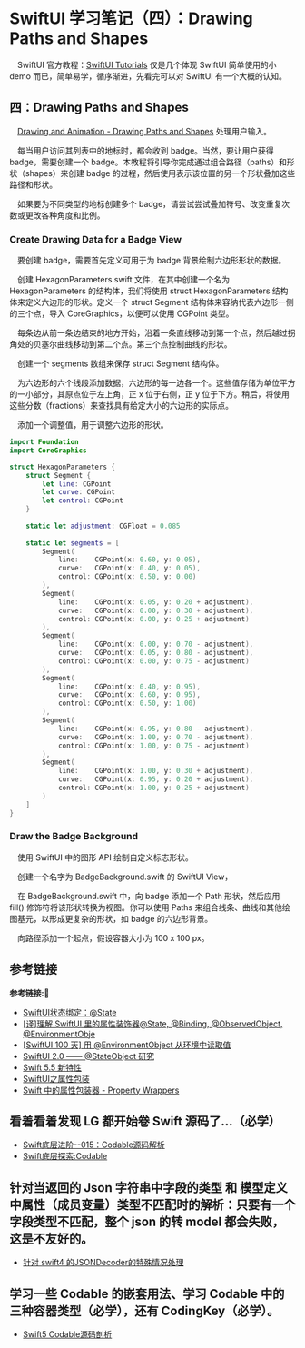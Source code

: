 # SwiftUI 学习笔记（四）：Drawing Paths and Shapes

&emsp;SwiftUI 官方教程：[SwiftUI Tutorials](https://developer.apple.com/tutorials/swiftui) 仅是几个体现 SwiftUI 简单使用的小 demo 而已，简单易学，循序渐进，先看完可以对 SwiftUI 有一个大概的认知。

## 四：Drawing Paths and Shapes

&emsp;[Drawing and Animation - Drawing Paths and Shapes](https://developer.apple.com/tutorials/swiftui/drawing-paths-and-shapes) 处理用户输入。

&emsp;每当用户访问其列表中的地标时，都会收到 badge。当然，要让用户获得 badge，需要创建一个 badge。本教程将引导你完成通过组合路径（paths）和形状（shapes）来创建 badge 的过程，然后使用表示该位置的另一个形状叠加这些路径和形状。

&emsp;如果要为不同类型的地标创建多个 badge，请尝试尝试叠加符号、改变重复次数或更改各种角度和比例。

### Create Drawing Data for a Badge View

&emsp;要创建 badge，需要首先定义可用于为 badge 背景绘制六边形形状的数据。

&emsp;创建 HexagonParameters.swift 文件，在其中创建一个名为 HexagonParameters 的结构体，我们将使用 struct HexagonParameters 结构体来定义六边形的形状。定义一个 struct Segment 结构体来容纳代表六边形一侧的三个点，导入 CoreGraphics，以便可以使用 CGPoint 类型。

&emsp;每条边从前一条边结束的地方开始，沿着一条直线移动到第一个点，然后越过拐角处的贝塞尔曲线移动到第二个点。第三个点控制曲线的形状。

&emsp;创建一个 segments 数组来保存 struct Segment 结构体。

&emsp;为六边形的六个线段添加数据，六边形的每一边各一个。这些值存储为单位平方的一小部分，其原点位于左上角，正 x 位于右侧，正 y 位于下方。稍后，将使用这些分数（fractions）来查找具有给定大小的六边形的实际点。

&emsp;添加一个调整值，用于调整六边形的形状。

```swift
import Foundation
import CoreGraphics

struct HexagonParameters {
    struct Segment {
        let line: CGPoint
        let curve: CGPoint
        let control: CGPoint
    }
    
    static let adjustment: CGFloat = 0.085
    
    static let segments = [
        Segment(
            line:    CGPoint(x: 0.60, y: 0.05),
            curve:   CGPoint(x: 0.40, y: 0.05),
            control: CGPoint(x: 0.50, y: 0.00)
        ),
        Segment(
            line:    CGPoint(x: 0.05, y: 0.20 + adjustment),
            curve:   CGPoint(x: 0.00, y: 0.30 + adjustment),
            control: CGPoint(x: 0.00, y: 0.25 + adjustment)
        ),
        Segment(
            line:    CGPoint(x: 0.00, y: 0.70 - adjustment),
            curve:   CGPoint(x: 0.05, y: 0.80 - adjustment),
            control: CGPoint(x: 0.00, y: 0.75 - adjustment)
        ),
        Segment(
            line:    CGPoint(x: 0.40, y: 0.95),
            curve:   CGPoint(x: 0.60, y: 0.95),
            control: CGPoint(x: 0.50, y: 1.00)
        ),
        Segment(
            line:    CGPoint(x: 0.95, y: 0.80 - adjustment),
            curve:   CGPoint(x: 1.00, y: 0.70 - adjustment),
            control: CGPoint(x: 1.00, y: 0.75 - adjustment)
        ),
        Segment(
            line:    CGPoint(x: 1.00, y: 0.30 + adjustment),
            curve:   CGPoint(x: 0.95, y: 0.20 + adjustment),
            control: CGPoint(x: 1.00, y: 0.25 + adjustment)
        )
    ]
}

```

### Draw the Badge Background

&emsp;使用 SwiftUI 中的图形 API 绘制自定义标志形状。

&emsp;创建一个名字为 BadgeBackground.swift 的 SwiftUI View，

&emsp;在 BadgeBackground.swift 中，向 badge 添加一个 Path 形状，然后应用 fill() 修饰符将该形状转换为视图。你可以使用 Paths
来组合线条、曲线和其他绘图基元，以形成更复杂的形状，如 badge 的六边形背景。

&emsp;向路径添加一个起点，假设容器大小为 100 x 100 px。
















## 参考链接
**参考链接:🔗**
+ [SwiftUI状态绑定：@State](https://www.jianshu.com/p/46cbe061c8f5)
+ [[译]理解 SwiftUI 里的属性装饰器@State, @Binding, @ObservedObject, @EnvironmentObje](https://www.cnblogs.com/xiaoniuzai/p/11417123.html)
+ [[SwiftUI 100 天] 用 @EnvironmentObject 从环境中读取值](https://zhuanlan.zhihu.com/p/146608338)
+ [SwiftUI 2.0 —— @StateObject 研究](https://zhuanlan.zhihu.com/p/151286558)
+ [Swift 5.5 新特性](https://zhuanlan.zhihu.com/p/395147531)
+ [SwiftUI之属性包装](https://www.jianshu.com/p/28623e017445)
+ [Swift 中的属性包装器 - Property Wrappers](https://www.jianshu.com/p/8a019631b4db)



## 看着看着发现 LG 都开始卷 Swift 源码了...（必学）
+ [Swift底层进阶--015：Codable源码解析](https://www.jianshu.com/p/9302f7bac319)
+ [Swift底层探索:Codable](https://www.jianshu.com/p/d591bd7f53ac)

## 针对当返回的 Json 字符串中字段的类型 和 模型定义中属性（成员变量）类型不匹配时的解析：只要有一个字段类型不匹配，整个 json 的转 model 都会失败，这是不友好的。
+ [针对 swift4 的JSONDecoder的特殊情况处理](https://www.jianshu.com/p/51c219092290)

## 学习一些 Codable 的嵌套用法、学习 Codable 中的三种容器类型（必学），还有 CodingKey（必学）。

+ [Swift5 Codable源码剖析](https://www.jianshu.com/nb/3595319)
